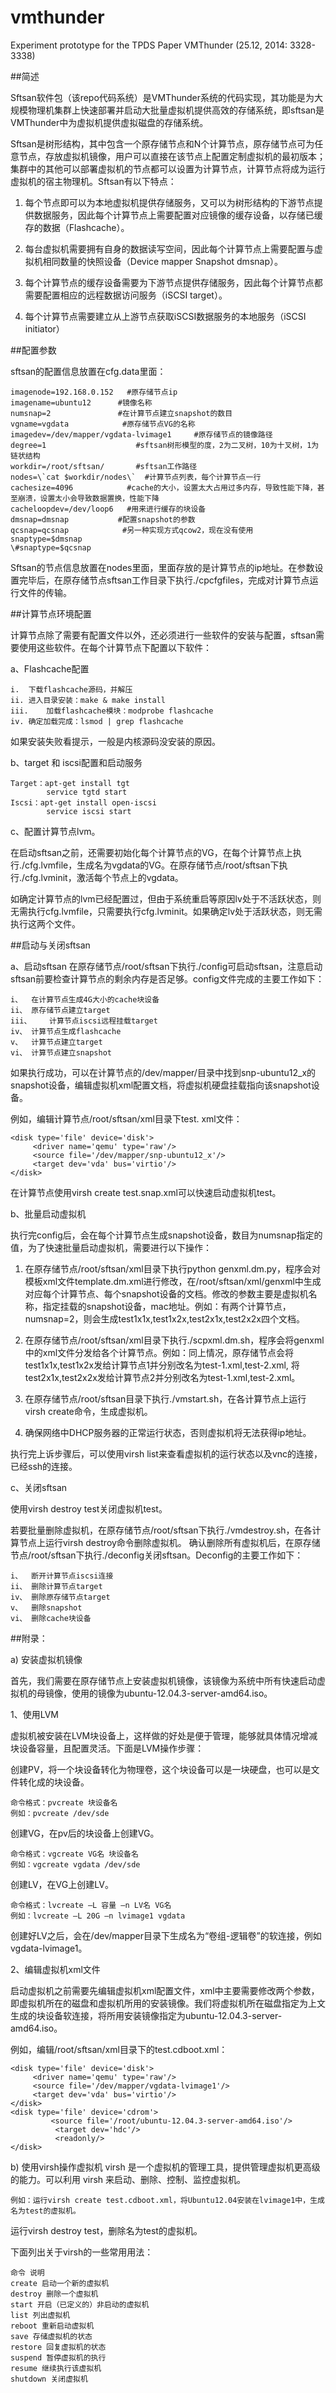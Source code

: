 # vmthunder
Experiment prototype for the TPDS Paper VMThunder (25.12, 2014: 3328-3338)


##简述

Sftsan软件包（该repo代码系统）是VMThunder系统的代码实现，其功能是为大规模物理机集群上快速部署并启动大批量虚拟机提供高效的存储系统，即sftsan是VMThunder中为虚拟机提供虚拟磁盘的存储系统。

Sftsan是树形结构，其中包含一个原存储节点和N个计算节点，原存储节点可为任意节点，存放虚拟机镜像，用户可以直接在该节点上配置定制虚拟机的最初版本；集群中的其他可以部署虚拟机的节点都可以设置为计算节点，计算节点将成为运行虚拟机的宿主物理机。Sftsan有以下特点：

1)	每个节点即可以为本地虚拟机提供存储服务，又可以为树形结构的下游节点提供数据服务，因此每个计算节点上需要配置对应镜像的缓存设备，以存储已缓存的数据（Flashcache）。

2)	每台虚拟机需要拥有自身的数据读写空间，因此每个计算节点上需要配置与虚拟机相同数量的快照设备（Device mapper Snapshot dmsnap）。

3)	每个计算节点的缓存设备需要为下游节点提供存储服务，因此每个计算节点都需要配置相应的远程数据访问服务（iSCSI target）。
4)	每个计算节点需要建立从上游节点获取iSCSI数据服务的本地服务（iSCSI initiator）


##配置参数

sftsan的配置信息放置在cfg.data里面：

    imagenode=192.168.0.152   #原存储节点ip
    imagename=ubuntu12      #镜像名称
    numsnap=2               #在计算节点建立snapshot的数目
    vgname=vgdata            #原存储节点VG的名称
    imagedev=/dev/mapper/vgdata-lvimage1     #原存储节点的镜像路径
    degree=1					#sftsan树形模型的度，2为二叉树，10为十叉树，1为链状结构
    workdir=/root/sftsan/       #sftsan工作路径
    nodes=\`cat $workdir/nodes\`  #计算节点列表，每个计算节点一行
    cachesize=4096            #cache的大小，设置太大占用过多内存，导致性能下降，甚至崩溃，设置太小会导致数据置换，性能下降
    cacheloopdev=/dev/loop6   #用来进行缓存的块设备
    dmsnap=dmsnap           #配置snapshot的参数
    qcsnap=qcsnap            #另一种实现方式qcow2，现在没有使用
    snaptype=$dmsnap
    \#snaptype=$qcsnap

Sftsan的节点信息放置在nodes里面，里面存放的是计算节点的ip地址。在参数设置完毕后，在原存储节点sftsan工作目录下执行./cpcfgfiles，完成对计算节点运行文件的传输。
	
##计算节点环境配置

计算节点除了需要有配置文件以外，还必须进行一些软件的安装与配置，sftsan需要使用这些软件。在每个计算节点下配置以下软件：

a、Flashcache配置
  
    i.	下载flashcache源码，并解压
    ii.	进入目录安装：make & make install
    iii.	加载flashcache模块：modprobe flashcache
    iv.	确定加载完成：lsmod | grep flashcache
  
如果安装失败看提示，一般是内核源码没安装的原因。

b、target 和 iscsi配置和启动服务
	
	Target：apt-get install tgt
			service tgtd start
	Iscsi：apt-get install open-iscsi
			service iscsi start

c、配置计算节点lvm。
	
在启动sftsan之前，还需要初始化每个计算节点的VG，在每个计算节点上执行./cfg.lvmfile，生成名为vgdata的VG。在原存储节点/root/sftsan下执行./cfg.lvminit，激活每个节点上的vgdata。
  
如确定计算节点的lvm已经配置过，但由于系统重启等原因lv处于不活跃状态，则无需执行cfg.lvmfile，只需要执行cfg.lvminit。如果确定lv处于活跃状态，则无需执行这两个文件。

##启动与关闭sftsan

a、启动sftsan
在原存储节点/root/sftsan下执行./config可启动sftsan，注意启动sftsan前要检查计算节点的剩余内存是否足够。config文件完成的主要工作如下：
  
    i、	在计算节点生成4G大小的cache块设备
    ii、	原存储节点建立target
    iii、	计算节点iscsi远程挂载target
    iv、	计算节点生成flashcache
    v、	计算节点建立target
    vi、	计算节点建立snapshot
  
如果执行成功，可以在计算节点的/dev/mapper/目录中找到snp-ubuntu12_x的snapshot设备，编辑虚拟机xml配置文档，将虚拟机硬盘挂载指向该snapshot设备。

例如，编辑计算节点/root/sftsan/xml目录下test. xml文件：

    <disk type='file' device='disk'>
         <driver name='qemu' type='raw'/>
         <source file='/dev/mapper/snp-ubuntu12_x'/>
         <target dev='vda' bus='virtio'/>
    </disk>

在计算节点使用virsh create test.snap.xml可以快速启动虚拟机test。

b、批量启动虚拟机
  
执行完config后，会在每个计算节点生成snapshot设备，数目为numsnap指定的值，为了快速批量启动虚拟机，需要进行以下操作：

1)  在原存储节点/root/sftsan/xml目录下执行python genxml.dm.py，程序会对模板xml文件template.dm.xml进行修改，在/root/sftsan/xml/genxml中生成对应每个计算节点、每个snapshot设备的文档。修改的参数主要是虚拟机名称，指定挂载的snapshot设备，mac地址。例如：有两个计算节点，numsnap=2，则会生成test1x1x,test1x2x,test2x1x,test2x2x四个文档。

2)  在原存储节点/root/sftsan/xml目录下执行./scpxml.dm.sh，程序会将genxml中的xml文件分发给各个计算节点。例如：同上情况，原存储节点会将test1x1x,test1x2x发给计算节点1并分别改名为test-1.xml,test-2.xml, 将test2x1x,test2x2x发给计算节点2并分别改名为test-1.xml,test-2.xml。

3)	在原存储节点/root/sftsan目录下执行./vmstart.sh，在各计算节点上运行virsh create命令，生成虚拟机。

4)	确保网络中DHCP服务器的正常运行状态，否则虚拟机将无法获得ip地址。

执行完上诉步骤后，可以使用virsh list来查看虚拟机的运行状态以及vnc的连接，已经ssh的连接。

c、关闭sftsan
	
使用virsh destroy test关闭虚拟机test。
  
若要批量删除虚拟机，在原存储节点/root/sftsan下执行./vmdestroy.sh，在各计算节点上运行virsh destroy命令删除虚拟机。
确认删除所有虚拟机后，在原存储节点/root/sftsan下执行./deconfig关闭sftsan。Deconfig的主要工作如下：
  
    i、	断开计算节点iscsi连接
    ii、	删除计算节点target
    iv、	删除原存储节点target
    v、	删除snapshot
    vi、	删除cache块设备

##附录：

a)	安装虚拟机镜像

首先，我们需要在原存储节点上安装虚拟机镜像，该镜像为系统中所有快速启动虚拟机的母镜像，使用的镜像为ubuntu-12.04.3-server-amd64.iso。

1、使用LVM

虚拟机被安装在LVM块设备上，这样做的好处是便于管理，能够就具体情况增减块设备容量，且配置灵活。下面是LVM操作步骤：

创建PV，将一个块设备转化为物理卷，这个块设备可以是一块硬盘，也可以是文件转化成的块设备。

    命令格式：pvcreate 块设备名
    例如：pvcreate /dev/sde 

创建VG，在pv后的块设备上创建VG。

    命令格式：vgcreate VG名 块设备名
    例如：vgcreate vgdata /dev/sde

创建LV，在VG上创建LV。

    命令格式：lvcreate –L 容量 –n LV名 VG名
    例如：lvcreate –L 20G –n lvimage1 vgdata

创建好LV之后，会在/dev/mapper目录下生成名为“卷组-逻辑卷”的软连接，例如vgdata-lvimage1。

2、编辑虚拟机xml文件

启动虚拟机之前需要先编辑虚拟机xml配置文件，xml中主要需要修改两个参数，即虚拟机所在的磁盘和虚拟机所用的安装镜像。我们将虚拟机所在磁盘指定为上文生成的块设备软连接，将所用安装镜像指定为ubuntu-12.04.3-server-amd64.iso。

例如，编辑/root/sftsan/xml目录下的test.cdboot.xml：

    <disk type='file' device='disk'>
         <driver name='qemu' type='raw'/>
         <source file='/dev/mapper/vgdata-lvimage1'/>
         <target dev='vda' bus='virtio'/>
    </disk>
    <disk type='file' device='cdrom'>
             <source file='/root/ubuntu-12.04.3-server-amd64.iso'/>
              <target dev='hdc'/>
              <readonly/>
    </disk>

b)	使用virsh操作虚拟机
virsh 是一个虚拟机的管理工具，提供管理虚拟机更高级的能力。可以利用 virsh 来启动、删除、控制、监控虚拟机。

    例如：运行virsh create test.cdboot.xml，将Ubuntu12.04安装在lvimage1中，生成名为test的虚拟机。

运行virsh destroy test，删除名为test的虚拟机。

下面列出关于virsh的一些常用用法：

    命令 说明
    create 启动一个新的虚拟机
    destroy 删除一个虚拟机
    start 开启（已定义的）非启动的虚拟机
    list 列出虚拟机
    reboot 重新启动虚拟机
    save 存储虚拟机的状态
    restore 回复虚拟机的状态
    suspend 暂停虚拟机的执行
    resume 继续执行该虚拟机
    shutdown 关闭虚拟机

